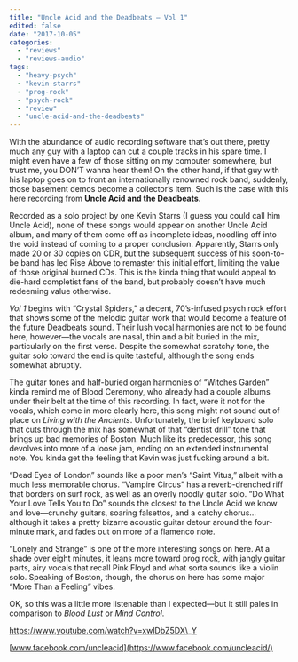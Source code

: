 ```yaml
---
title: "Uncle Acid and the Deadbeats – Vol 1"
edited: false
date: "2017-10-05"
categories:
  - "reviews"
  - "reviews-audio"
tags:
  - "heavy-psych"
  - "kevin-starrs"
  - "prog-rock"
  - "psych-rock"
  - "review"
  - "uncle-acid-and-the-deadbeats"
---
```


With the abundance of audio recording software that’s out there, pretty much any guy with a laptop can cut a couple tracks in his spare time. I might even have a few of those sitting on my computer somewhere, but trust me, you DON’T wanna hear them! On the other hand, if that guy with his laptop goes on to front an internationally renowned rock band, suddenly, those basement demos become a collector’s item. Such is the case with this here recording from **Uncle Acid and the Deadbeats**.

Recorded as a solo project by one Kevin Starrs (I guess you could call him Uncle Acid), none of these songs would appear on another Uncle Acid album, and many of them come off as incomplete ideas, noodling off into the void instead of coming to a proper conclusion. Apparently, Starrs only made 20 or 30 copies on CDR, but the subsequent success of his soon-to-be band has led Rise Above to remaster this initial effort, limiting the value of those original burned CDs. This is the kinda thing that would appeal to die-hard completist fans of the band, but probably doesn’t have much redeeming value otherwise.

_Vol 1_ begins with “Crystal Spiders,” a decent, 70’s-infused psych rock effort that shows some of the melodic guitar work that would become a feature of the future Deadbeats sound. Their lush vocal harmonies are not to be found here, however—the vocals are nasal, thin and a bit buried in the mix, particularly on the first verse. Despite the somewhat scratchy tone, the guitar solo toward the end is quite tasteful, although the song ends somewhat abruptly.

The guitar tones and half-buried organ harmonies of “Witches Garden” kinda remind me of Blood Ceremony, who already had a couple albums under their belt at the time of this recording. In fact, were it not for the vocals, which come in more clearly here, this song might not sound out of place on _Living with the Ancients_. Unfortunately, the brief keyboard solo that cuts through the mix has somewhat of that “dentist drill” tone that brings up bad memories of Boston. Much like its predecessor, this song devolves into more of a loose jam, ending on an extended instrumental note. You kinda get the feeling that Kevin was just fucking around a bit.

“Dead Eyes of London” sounds like a poor man’s “Saint Vitus,” albeit with a much less memorable chorus. “Vampire Circus” has a reverb-drenched riff that borders on surf rock, as well as an overly noodly guitar solo. “Do What Your Love Tells You to Do” sounds the closest to the Uncle Acid we know and love—crunchy guitars, soaring falsettos, and a catchy chorus… although it takes a pretty bizarre acoustic guitar detour around the four-minute mark, and fades out on more of a flamenco note.

“Lonely and Strange” is one of the more interesting songs on here. At a shade over eight minutes, it leans more toward prog rock, with jangly guitar parts, airy vocals that recall Pink Floyd and what sorta sounds like a violin solo. Speaking of Boston, though, the chorus on here has some major “More Than a Feeling” vibes.

OK, so this was a little more listenable than I expected—but it still pales in comparison to _Blood Lust_ or _Mind Control_.

https://www.youtube.com/watch?v=xwlDbZ5DX\_Y

[www.facebook.com/uncleacid](https://www.facebook.com/uncleacid/)
